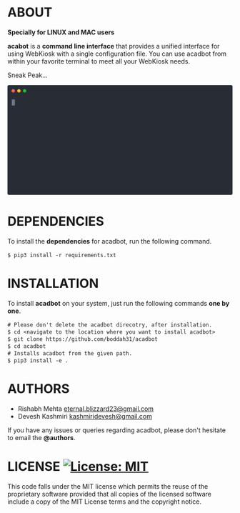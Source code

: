 # ABOUT
**Specially for LINUX and MAC users**

**acabot** is a **command line interface** that provides a unified interface for using WebKiosk with a single configuration file. You can use acadbot from within your favorite terminal to meet all your WebKiosk needs.

Sneak Peak...
<p align="center">
  <img src="/asciinema/acadbot.svg?sanitize=true" alt="acadbot in work"/>
</p>


# DEPENDENCIES
To install the **dependencies** for acadbot, run the following command.

    $ pip3 install -r requirements.txt

# INSTALLATION
To install **acadbot** on your system, just run the following commands **one by one**.

    # Please don't delete the acadbot direcotry, after installation.
    $ cd <navigate to the location where you want to install acadbot>
    $ git clone https://github.com/boddah31/acadbot
    $ cd acadbot
    # Installs acadbot from the given path.
    $ pip3 install -e .

# AUTHORS
* Rishabh Mehta <eternal.blizzard23@gmail.com>
* Devesh Kashmiri <kashmiridevesh@gmail.com> 

If you have any issues or queries regarding acadbot, please don't
hesitate to email the **@authors**.

# LICENSE [![License: MIT](https://img.shields.io/badge/License-MIT-yellow.svg)](https://opensource.org/licenses/MIT)

This code falls under the MIT license which permits the reuse of the proprietary software provided that all copies of the licensed software include a copy of the MIT License terms and the copyright notice.